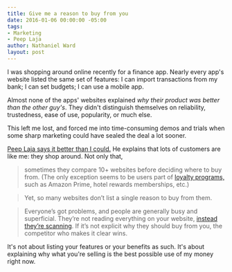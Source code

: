 ```yaml
---
title: Give me a reason to buy from you
date: 2016-01-06 00:00:00 -05:00
tags:
- Marketing
- Peep Laja
author: Nathaniel Ward
layout: post
---
```


I was shopping around online recently for a finance app. Nearly every app's website listed the same set of features: I can import transactions from my bank; I can set budgets; I can use a mobile app.

Almost none of the apps' websites explained *why their product was better than the other guy's*. They didn't distinguish themselves on reliability, trustedness, ease of use, popularity, or much else.

This left me lost, and forced me into time-consuming demos and trials when some sharp marketing could have sealed the deal a lot sooner.

[Peep Laja says it better than I could.](http://conversionxl.com/why-buy-from-you-and-not-the-other-guys-rant/) He explains that lots of customers are like me: they shop around. Not only that,

> sometimes they compare 10+ websites before deciding where to buy from. (The only exception seems to be users part of [loyalty programs,](http://conversionxl.com/customer-retention-strategy/) such as Amazon Prime, hotel rewards memberships, etc.)

>Yet, so many websites don’t list a single reason to buy from them.

>Everyone’s got problems, and people are generally busy and superficial. They’re not reading everything on your website, [instead they’re scanning](http://conversionxl.com/write-copy-people-read/). If it’s not explicit why they should buy from you, the competitor who makes it clear wins.

It's not about listing your features or your benefits as such. It's about explaining why what you're selling is the best possible use of my money right now.
